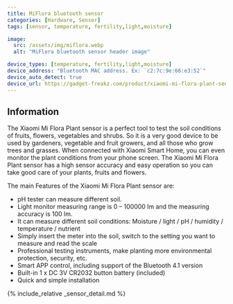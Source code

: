 ```yaml
---
title: MiFlora bluetooth sensor
categories: [Hardware, Sensor]
tags: [sensor, temperature, fertility,light,moisture]

image:
  src: /assets/img/miflora.webp
  alt: "MiFlora bluetooth sensor header image"

device_types: [temperature, fertility,light,moisture]
device_address: "Bluetooth MAC address. Ex: `c2:7c:9e:66:e3:52`"
device_auto_detect: true
device_url: https://gadget-freakz.com/product/xiaomi-mi-flora-plant-sensor/
---
```


## Information
The Xiaomi Mi Flora Plant sensor is a perfect tool to test the soil conditions of fruits, flowers, vegetables and shrubs. So it is a very good device to be used by gardeners, vegetable and fruit growers, and all those who grow trees and grasses. When connected with Xiaomi Smart Home, you can even monitor the plant conditions from your phone screen. The Xiaomi Mi Flora Plant sensor has a high sensor accuracy and easy operation so you can take good care of your plants, fruits and flowers.

The main Features of the Xiaomi Mi Flora Plant sensor are:
- pH tester can measure different soil.
- Light monitor measuring range is 0 – 100000 lm and the measuring accuracy is 100 lm.
- It can measure different soil conditions: Moisture / light / pH / humidity / temperature / nutrient
- Simply insert the meter into the soil, switch to the setting you want to measure and read the scale
- Professional testing instruments, make planting more environmental protection, security, etc.
- Smart APP control, including support of the Bluetooth 4.1 version
- Built-in 1 x DC 3V CR2032 button battery (included)
- Quick and simple installation

{% include_relative _sensor_detail.md %}